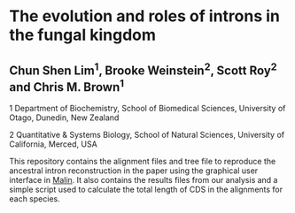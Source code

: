 # **The evolution and roles of introns in the fungal kingdom**

## Chun Shen Lim<sup>**1**</sup>, Brooke Weinstein<sup>**2**</sup>, Scott Roy<sup>**2**</sup> and Chris M. Brown<sup>**1**</sup>

1 Department of Biochemistry, School of Biomedical Sciences, University of Otago, Dunedin, New Zealand

2 Quantitative & Systems Biology, School of Natural Sciences, University of California, Merced, USA

This repository contains the alignment files and tree file to reproduce the ancestral intron reconstruction in the paper using the graphical user interface in [Malin](http://www.iro.umontreal.ca/~csuros/introns/malin/). It also contains the results files from our analysis and a simple script used to calculate the total length of CDS in the alignments for each species.   
